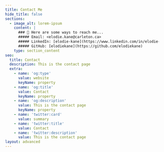 ```yaml
---
title: Contact Me
hide_title: false
sections:
  - image_alt: lorem-ipsum
    content: |
      ### 💬 Here are some ways to reach me...
      ##### Email: <elodie.kane@carleton.ca>
      ##### LinkedIn: [elodie-kane](https://www.linkedin.com/in/elodie-kane/)
      ##### GitHub: [elodiekane](https://github.com/elodiekane)
    type: section_content
seo:
  title: Contact
  description: This is the contact page
  extra:
    - name: 'og:type'
      value: website
      keyName: property
    - name: 'og:title'
      value: Contact
      keyName: property
    - name: 'og:description'
      value: This is the contact page
      keyName: property
    - name: 'twitter:card'
      value: summary
    - name: 'twitter:title'
      value: Contact
    - name: 'twitter:description'
      value: This is the contact page
layout: advanced
---
```

